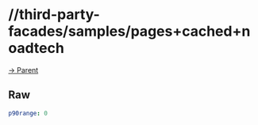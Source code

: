 
# //third-party-facades/samples/pages+cached+noadtech

[→ Parent](../..)


## Raw


```yaml
p90range: 0

```

